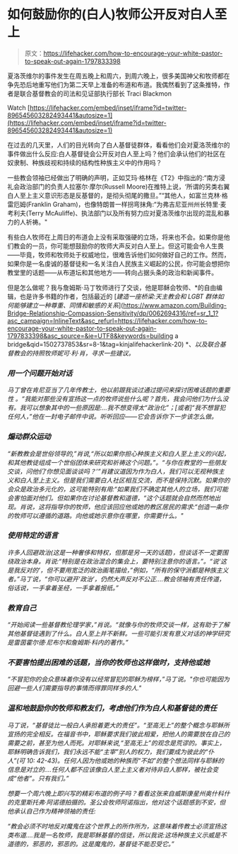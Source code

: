 # 如何鼓励你的(白人)牧师公开反对白人至上

> 原文：<https://lifehacker.com/how-to-encourage-your-white-pastor-to-speak-out-again-1797833398>

夏洛茨维尔的事件发生在周五晚上和周六，到周六晚上，很多美国神父和牧师都在争先恐后地重写他们为第二天早上准备的布道和布道。我偶然看到了这条推特，作者是联合基督教会的司法和见证部执行部长 Traci Blackmon

Watch [https://lifehacker.com/embed/inset/iframe?id=twitter-896545603282493441&autosize=1](https://lifehacker.com/embed/inset/iframe?id=twitter-896545603282493441&autosize=1) 

在过去的几天里，人们的目光转向了白人基督徒群体，看看他们会对夏洛茨维尔的事件做出什么反应:白人基督徒会公开反对白人至上吗？他们会承认他们的社区在奴隶制、种族歧视和持续的结构性种族主义中的作用吗？

一些教会领袖已经做出了明确的声明，正如艾玛·格林在《T2》中指出的:“南方浸礼会政治部门的负责人拉塞尔·摩尔(Russell Moore)在推特上说，‘所谓的另类右翼白人至上主义意识形态是反基督的，是彻头彻尾的撒旦。”“其他人，如富兰克林·格雷厄姆(Franklin Graham)，也像特朗普一样拐弯抹角:“为弗吉尼亚州州长特里·麦考利夫(Terry McAuliffe)、执法部门以及所有努力应对夏洛茨维尔出现的混乱和暴力的人祈祷。"

有些白人牧师在上周日的布道会上没有采取强硬的立场，将来也不会。如果你是他们教会的一员，你可能想鼓励你的牧师大声反对白人至上。但这可能会令人生畏——毕竟，牧师和牧师处于权威地位，很难告诉他们如何做好自己的工作。然而，如果你是一名虔诚的基督徒和一名关注白人民族主义崛起的公民，你可能会想把你教堂里的话题——从布道坛和其他地方——转向占据头条的政治和新闻事件。

但是怎么做呢？我与詹姆斯·马丁牧师进行了交谈，他是耶稣会牧师、[](https://www.americamagazine.org/)*的自由编辑，也是许多书籍的作者，包括最近的 [*建造一座桥梁:天主教会和 LGBT 群体如何能够建立一种尊重、同情和敏感的关系*](https://www.amazon.com/Building-Bridge-Relationship-Compassion-Sensitivity/dp/0062694316/ref=sr_1_1?asc_campaign=InlineText&asc_refurl=https://lifehacker.com/how-to-encourage-your-white-pastor-to-speak-out-again-1797833398&asc_source=&ie=UTF8&keywords=building a bridge&qid=1502737853&sr=8-1&tag=kinjalifehackerlink-20) *、*以及联合基督教会的持照牧师妮可·利·肖，寻求一些建议。*

### *用一个问题开始对话*

*马丁曾在肯尼亚当了几年传教士，他以前跟我谈过通过提问来探讨困难话题的重要性 。“我能对那些没有宣扬这一点的牧师说些什么呢？首先，我会问他们为什么没有。我可以想象其中的一些原因是:...我不想变得太“政治化”；[或者]“我不想冒犯任何人，”他在一封电子邮件中说。听听回应——它会告诉你下一步该怎么做。*

### *煽动群众运动*

*“新教教会是世俗领导的,”肖说,“所以如果你担心种族主义和白人至上主义的兴起，和其他教徒组成一个世俗团体来研究和祈祷这个问题。”。“与你在教堂的一些朋友交谈，问他们‘你想见面谈谈吗？’”肖建议道因为作为白人，我们可以无视种族主义和白人至上主义。但是我们需要白人社区相互交流，而不是保持沉默。如果你的会众是政治多元化的，这可能特别有用:“如果我们不确定其他人的立场，我们可能会害怕面对他们。但如果你在讨论基督教和道德，“这个话题就会自然而然地出现。肖说，这将指导你的牧师，他应该回应他或她的教区居民的需求:“创造一条你的牧师可以遵循的道路。向他或她示意你在哪里，你需要什么。"*

### *使用特定的语言*

*许多人回避政治(这是一种奢侈和特权，但那是另一天的话题)，但谈话不一定要围绕政治本身。肖说:“特别是在政治混合的集会上，要特别注意你的语言。”。“说‘这是我反对的’，但不要用宽泛的政治画笔描绘，”例如，“所有的保守派都是种族主义者。”马丁说，“你可以避开‘政治’，仍然大声反对不公正....教会领袖有责任传道，俗话说，一手拿着圣经，一手拿着报纸。”*

### *教育自己*

*“开始阅读一些基督教伦理学家，”肖说。“就像与你的牧师交谈一样，这有助于了解其他基督徒遇到了什么。白人至上并不新鲜。一些可能引发有意义对话的神学研究是雷茵霍尔德·尼布尔和詹姆斯·科内的著作。”*

### *不要害怕提出困难的话题，当你的牧师也这样做时，支持他或她*

*“不冒犯你的会众意味着你没有以经常冒犯的耶稣为榜样，”马丁说。"你也可能因为回避一些人们需要指导的事情而得罪同样多的人."*

### *温和地鼓励你的牧师和教友们，考虑他们作为白人和基督徒的责任*

*马丁说，“基督徒比一般白人承担着更大的责任”。“至高无上”的整个概念与耶稣所宣扬的完全相反。在福音书中，耶稣要求我们彼此相爱，把他人的需要放在自己的需要之前，甚至为他人而死。对耶稣来说,“至高无上”的观念是荒谬的。事实上，耶稣明确告诉我们，我们永远不能“主宰”别人的权力，我们要成为彼此的“仆人”(可 10: 42-43)。任何人因为他或她的种族而“不如”的整个想法同样与耶稣的信息是对立的....任何人都不应该像白人至上主义者对待非白人那样，被社会变成“他者”。只有我们。”* 

*想要一个周六晚上即兴写的精彩布道的例子吗？看看这张来自威斯康星州奥什科什的克里斯托弗·阿诺德拍摄的。圣公会牧师阿诺指出，他对这个话题感到不安，但他承认自己作为精神领袖的责任:* 

*“教会必须不时地反对魔鬼在这个世界上的所作所为，这意味着传教士必须宣扬这类布道....我是一名牧师，我是耶稣基督的信徒，所以我说:这场种族主义示威是不道德的，邪恶的，邪恶的。这是魔鬼的，基督徒不能忍受它。”*